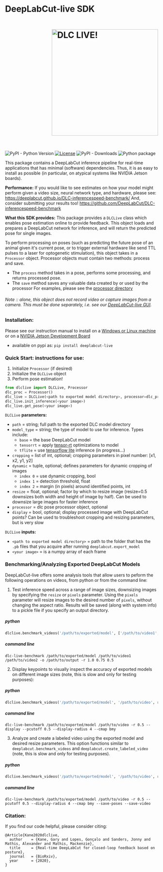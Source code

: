 # DeepLabCut-live SDK<img src="https://images.squarespace-cdn.com/content/v1/57f6d51c9f74566f55ecf271/1572296495650-Y4ZTJ2XP2Z9XF1AD74VW/ke17ZwdGBToddI8pDm48kMulEJPOrz9Y8HeI7oJuXxR7gQa3H78H3Y0txjaiv_0fDoOvxcdMmMKkDsyUqMSsMWxHk725yiiHCCLfrh8O1z5QPOohDIaIeljMHgDF5CVlOqpeNLcJ80NK65_fV7S1UZiU3J6AN9rgO1lHw9nGbkYQrCLTag1XBHRgOrY8YAdXW07ycm2Trb21kYhaLJjddA/DLC_logo_blk-01.png?format=1000w" width="350" title="DLC-live" alt="DLC LIVE!" align="right" vspace = "50">

![PyPI - Python Version](https://img.shields.io/pypi/v/deeplabcut-live)
[![License](https://img.shields.io/pypi/l/deeplabcutcore.svg)](https://github.com/DeepLabCut/deeplabcutlive/raw/master/LICENSE)
![PyPI - Downloads](https://img.shields.io/pypi/dm/deeplabcut-live?color=purple)
![Python package](https://github.com/DeepLabCut/DeepLabCut-live/workflows/Python%20package/badge.svg)

This package contains a DeepLabCut inference pipeline for real-time applications that has minimal (software) dependencies. Thus, it is as easy to install as possible (in particular, on atypical systems like NVIDIA Jetson boards).

**Performance:** If you would like to see estimates on how your model might perform given a video size, neural network type, and hardware, please see: https://deeplabcut.github.io/DLC-inferencespeed-benchmark/ And, consider submitting your results too! https://github.com/DeepLabCut/DLC-inferencespeed-benchmark

**What this SDK provides:** This package provides a `DLCLive` class which enables pose estimation online to provide feedback. This object loads and prepares a DeepLabCut network for inference, and will return the predicted pose for single images.

To perform processing on poses (such as predicting the future pose of an animal given it's current pose, or to trigger external hardware like send TTL pulses to a laser for optogenetic stimulation), this object takes in a `Processor` object. Processor objects must contain two methods: process and save.

- The `process` method takes in a pose, performs some processing, and returns processed pose.
- The `save` method saves any valuable data created by or used by the processor
For examples, please see the [processor directory](processor)

###### Note :: alone, this object does not record video or capture images from a camera. This must be done separately, i.e. see our [DeepLabCut-live GUI](https://github.com/gkane26/DeepLabCut-live-GUI).


### Installation:

Please see our instruction manual to install on a [Windows or Linux machine](docs/install_desktop.md) or on a [NVIDIA Jetson Development Board](docs/install_jetson.md)

- available on pypi as: `pip install deeplabcut-live`


### Quick Start: instructions for use:

1. Initialize `Processor` (if desired)
2. Initialize the `DLCLive` object
3. Perform pose estimation!

```python
from dlclive import DLCLive, Processor
dlc_proc = Processor()
dlc_live = DLCLive(<path to exported model directory>, processor=dlc_proc)
dlc_live.init_inference(<your image>)
dlc_live.get_pose(<your image>)
```

`DLCLive` **parameters:**

  - `path` = string; full path to the exported DLC model directory
  - `model_type` = string; the type of model to use for inference. Types include:
      - `base` = the base DeepLabCut model
      - `tensorrt` = apply [tensor-rt](https://developer.nvidia.com/tensorrt) optimizations to model
      - `tflite` = use [tensorflow lite](https://www.tensorflow.org/lite) inference (in progress...)
  - `cropping` = list of int, optional; cropping parameters in pixel number: [x1, x2, y1, y2]
  - `dynamic` = tuple, optional; defines parameters for dynamic cropping of images
      - `index 0` = use dynamic cropping, bool
      - `index 1` = detection threshold, float
      - `index 2` = margin (in pixels) around identified points, int
  - `resize` = float, optional; factor by which to resize image (resize=0.5 downsizes both width and height of image by half). Can be used to downsize large images for faster inference
  - `processor` = dlc pose processor object, optional
  - `display` = bool, optional; display processed image with DeepLabCut points? Can be used to troubleshoot cropping and resizing parameters, but is very slow

`DLCLive` **inputs:**

  - `<path to exported model directory>` = path to the folder that has the `.pb` files that you acquire after running `deeplabcut.export_model`
  - `<your image>` = is a numpy array of each frame


### Benchmarking/Analyzing Exported DeepLabCut Models

DeepLabCut-live offers some analysis tools that allow users to peform the following operations on videos, from python or from the command line: 
1. Test inference speed across a range of image sizes, downsizing images by specifying the `resize` or `pixels` parameter. Using the `pixels` parameter will resize images to the desired number of `pixels`, without changing the aspect ratio. Results will be saved (along with system info) to a pickle file if you specify an output directory.
##### python
```python
dlclive.benchmark_videos('/path/to/exported/model', ['/path/to/video1', '/path/to/video2'], output='/path/to/output', resize=[1.0, 0.75, '0.5'])
```
##### command line
```
dlc-live-benchmark /path/to/exported/model /path/to/video1 /path/to/video2 -o /path/to/output -r 1.0 0.75 0.5
```

2. Display keypoints to visually inspect the accuracy of exported models on different image sizes (note, this is slow and only for testing purposes):

##### python
```python
dlclive.benchmark_videos('/path/to/exported/model', '/path/to/video', resize=0.5, display=True, pcutoff=0.5, display_radius=4, cmap='bmy')
```
##### command line
```
dlc-live-benchmark /path/to/exported/model /path/to/video -r 0.5 --display --pcutoff 0.5 --display-radius 4 --cmap bmy
```

3. Analyze and create a labeled video using the exported model and desired resize parameters. This option functions similar to `deeplabcut.benchmark_videos` and `deeplabcut.create_labeled_video` (note, this is slow and only for testing purposes).

##### python
```python
dlclive.benchmark_videos('/path/to/exported/model', '/path/to/video', resize=[1.0, 0.75, 0.5], pcutoff=0.5, display_radius=4, cmap='bmy', save_poses=True, save_video=True)
```
##### command line
```
dlc-live-benchmark /path/to/exported/model /path/to/video -r 0.5 --pcutoff 0.5 --display-radius 4 --cmap bmy --save-poses --save-video
```
  
### Citation:

If you find our code helpful, please consider citing:
```
@Article{Kane2020dlclive,
  author    = {Kane, Gary and Lopes, Gonçalo and Sanders, Jonny and Mathis, Alexander and Mathis, Mackenzie},
  title     = {Real-time DeepLabCut for closed-loop feedback based on posture},
  journal   = {BioRxiv},
  year      = {2020},
}
```

